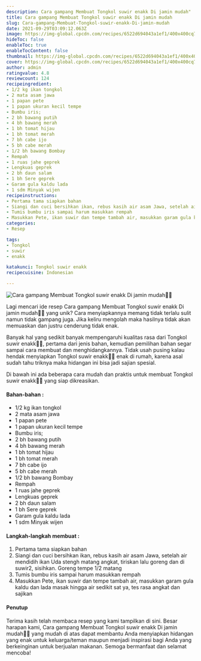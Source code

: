 ```yaml
---
description: Cara gampang Membuat Tongkol suwir enakk Di jamin mudah"
title: Cara gampang Membuat Tongkol suwir enakk Di jamin mudah
slug: Cara-gampang-Membuat-Tongkol-suwir-enakk-Di-jamin-mudah
date: 2021-09-29T03:09:12.063Z
image: https://img-global.cpcdn.com/recipes/6522d694043a1ef1/400x400cq70/photo.jpg
hideToc: false
enableToc: true
enableTocContent: false
thumbnail: https://img-global.cpcdn.com/recipes/6522d694043a1ef1/400x400cq70/photo.jpg
cover: https://img-global.cpcdn.com/recipes/6522d694043a1ef1/400x400cq70/photo.jpg
author: admin
ratingvalue: 4.8
reviewcount: 124
recipeingredient:
- 1/2 kg ikan tongkol
- 2 mata asam jawa
- 1 papan pete
- 1 papan ukuran kecil tempe
- Bumbu iris;
- 2 bh bawang putih
- 4 bh bawang merah
- 1 bh tomat hijau
- 1 bh tomat merah
- 7 bh cabe ijo
- 5 bh cabe merah
- 1/2 bh bawang Bombay
- Rempah
- 1 ruas jahe geprek
- Lengkuas geprek
- 2 bh daun salam
- 1 bh Sere geprek
- Garam gula kaldu lada
- 1 sdm Minyak wijen
recipeinstructions:
- Pertama tama siapkan bahan
- Siangi dan cuci bersihkan ikan, rebus kasih air asam Jawa, setelah air mendidih ikan Uda stengh matang angkat, tiriskan lalu goreng dan di suwir2, sisihkan. Goreng tempe 1/2 matang
- Tumis bumbu iris sampai harum masukkan rempah
- Masukkan Pete, ikan suwir dan tempe tambah air, masukkan garam gula kaldu dan lada masak hingga air sedikit sat ya, tes rasa angkat dan sajikan
categories:
- Resep

tags:
- Tongkol
- suwir
- enakk

katakunci: Tongkol suwir enakk
recipecuisine: Indonesian

---
```


![Cara gampang Membuat Tongkol suwir enakk Di jamin mudah👩‍🍳](https://img-global.cpcdn.com/recipes/6522d694043a1ef1/400x400cq70/photo.jpg)

Lagi mencari ide resep Cara gampang Membuat Tongkol suwir enakk Di jamin mudah👩‍🍳 yang unik? Cara menyiapkannya memang tidak terlalu sulit namun tidak gampang juga. Jika keliru mengolah maka hasilnya tidak akan memuaskan dan justru cenderung tidak enak.

Banyak hal yang sedikit banyak mempengaruhi kualitas rasa dari Tongkol suwir enakk👩‍🍳, pertama dari jenis bahan, kemudian pemilihan bahan segar sampai cara membuat dan menghidangkannya. Tidak usah pusing kalau hendak menyiapkan Tongkol suwir enakk👩‍🍳 enak di rumah, karena asal sudah tahu triknya maka hidangan ini bisa jadi sajian spesial.

Di bawah ini ada beberapa cara mudah dan praktis untuk membuat Tongkol suwir enakk👩‍🍳 yang siap dikreasikan.

<!--inarticleads1-->

#### Bahan-bahan :

- 1/2 kg ikan tongkol
- 2 mata asam jawa
- 1 papan pete
- 1 papan ukuran kecil tempe
- Bumbu iris;
- 2 bh bawang putih
- 4 bh bawang merah
- 1 bh tomat hijau
- 1 bh tomat merah
- 7 bh cabe ijo
- 5 bh cabe merah
- 1/2 bh bawang Bombay
- Rempah
- 1 ruas jahe geprek
- Lengkuas geprek
- 2 bh daun salam
- 1 bh Sere geprek
- Garam gula kaldu lada
- 1 sdm Minyak wijen

<!--inarticleads2-->

#### Langkah-langkah membuat :

1. Pertama tama siapkan bahan
1. Siangi dan cuci bersihkan ikan, rebus kasih air asam Jawa, setelah air mendidih ikan Uda stengh matang angkat, tiriskan lalu goreng dan di suwir2, sisihkan. Goreng tempe 1/2 matang
1. Tumis bumbu iris sampai harum masukkan rempah
1. Masukkan Pete, ikan suwir dan tempe tambah air, masukkan garam gula kaldu dan lada masak hingga air sedikit sat ya, tes rasa angkat dan sajikan

#### Penutup

Terima kasih telah membaca resep yang kami tampilkan di sini. Besar harapan kami, Cara gampang Membuat Tongkol suwir enakk Di jamin mudah👩‍🍳 yang mudah di atas dapat membantu Anda menyiapkan hidangan yang enak untuk keluarga/teman maupun menjadi inspirasi bagi Anda yang berkeinginan untuk berjualan makanan. Semoga bermanfaat dan selamat mencoba!
